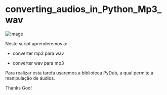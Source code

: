 # converting_audios_in_Python_Mp3_wav


![image](https://user-images.githubusercontent.com/69597971/169204916-4c83156f-c872-45d5-bb99-a6a3dc43d3f5.png)


Neste script aprenderemos a:

* converter mp3 para wav

* converter wav para mp3


Para realizar esta tarefa usaremos a biblioteca PyDub, a qual permite a manipulação de áudios.











Thanks God!
